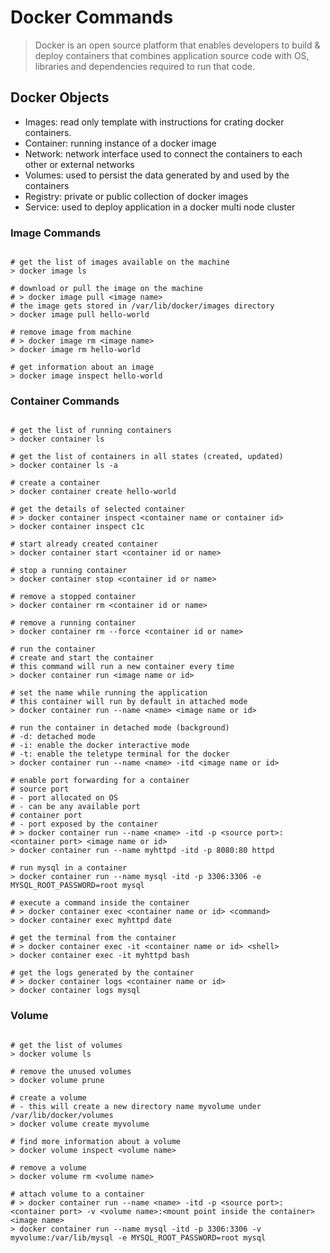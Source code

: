 # Docker Commands

> Docker is an open source platform that enables developers to build & deploy containers that combines application source code with OS, libraries and dependencies required to run that code.

## Docker Objects

- Images: read only template with instructions for crating docker containers.
- Container: running instance of a docker image
- Network: network interface used to connect the containers to each other or external networks
- Volumes: used to persist the data generated by and used by the containers
- Registry: private or public collection of docker images
- Service: used to deploy application in a docker multi node cluster

### Image Commands

```docker

# get the list of images available on the machine
> docker image ls

# download or pull the image on the machine
# > docker image pull <image name>
# the image gets stored in /var/lib/docker/images directory
> docker image pull hello-world

# remove image from machine
# > docker image rm <image name>
> docker image rm hello-world

# get information about an image
> docker image inspect hello-world
```


### Container Commands

```

# get the list of running containers
> docker container ls

# get the list of containers in all states (created, updated)
> docker container ls -a

# create a container
> docker container create hello-world

# get the details of selected container
# > docker container inspect <container name or container id>
> docker container inspect c1c

# start already created container
> docker container start <container id or name>

# stop a running container
> docker container stop <container id or name>

# remove a stopped container
> docker container rm <container id or name>

# remove a running container
> docker container rm --force <container id or name>

```

```
# run the container
# create and start the container
# this command will run a new container every time
> docker container run <image name or id>

# set the name while running the application
# this container will run by default in attached mode
> docker container run --name <name> <image name or id>

# run the container in detached mode (background)
# -d: detached mode
# -i: enable the docker interactive mode
# -t: enable the teletype terminal for the docker
> docker container run --name <name> -itd <image name or id>

# enable port forwarding for a container
# source port
# - port allocated on OS
# - can be any available port
# container port
# - port exposed by the container
# > docker container run --name <name> -itd -p <source port>:<container port> <image name or id>
> docker container run --name myhttpd -itd -p 8080:80 httpd

# run mysql in a container
> docker container run --name mysql -itd -p 3306:3306 -e MYSQL_ROOT_PASSWORD=root mysql

# execute a command inside the container
# > docker container exec <container name or id> <command>
> docker container exec myhttpd date

# get the terminal from the container
# > docker container exec -it <container name or id> <shell>
> docker container exec -it myhttpd bash

# get the logs generated by the container
# > docker container logs <container name or id>
> docker container logs mysql

```

### Volume
```

# get the list of volumes
> docker volume ls

# remove the unused volumes
> docker volume prune

# create a volume
# - this will create a new directory name myvolume under /var/lib/docker/volumes
> docker volume create myvolume

# find more information about a volume
> docker volume inspect <volume name>

# remove a volume
> docker volume rm <volume name>

# attach volume to a container
# > docker container run --name <name> -itd -p <source port>:<container port> -v <volume name>:<mount point inside the container> <image name>
> docker container run --name mysql -itd -p 3306:3306 -v myvolume:/var/lib/mysql -e MYSQL_ROOT_PASSWORD=root mysql

```
